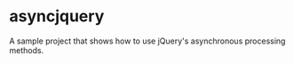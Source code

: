 asyncjquery
===========

A sample project that shows how to use jQuery's asynchronous processing methods.
